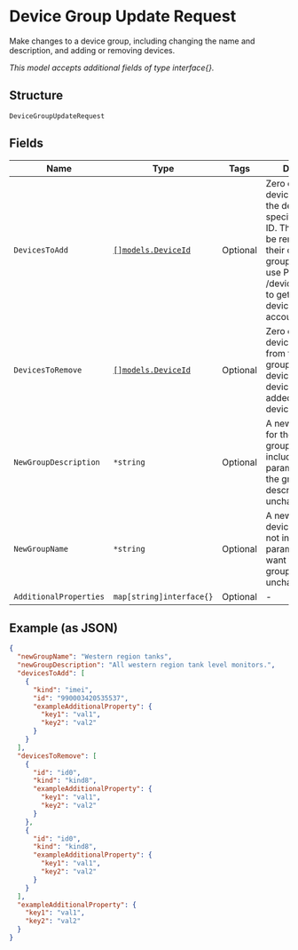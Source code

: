 
# Device Group Update Request

Make changes to a device group, including changing the name and description, and adding or removing devices.

*This model accepts additional fields of type interface{}.*

## Structure

`DeviceGroupUpdateRequest`

## Fields

| Name | Type | Tags | Description |
|  --- | --- | --- | --- |
| `DevicesToAdd` | [`[]models.DeviceId`](../../doc/models/device-id.md) | Optional | Zero or more devices to add to the device group, specified by device ID. The devices will be removed from their current device groups. You can use POST /devices/actions/list to get a list of all devices in the account. |
| `DevicesToRemove` | [`[]models.DeviceId`](../../doc/models/device-id.md) | Optional | Zero or more devices to remove from the device group, specified by device ID. The devices will be added to the default device group. |
| `NewGroupDescription` | `*string` | Optional | A new description for the device group. Do not include this parameter to leave the group description unchanged. |
| `NewGroupName` | `*string` | Optional | A new name for the device group. Do not include this parameter if you want to leave the group name unchanged. |
| `AdditionalProperties` | `map[string]interface{}` | Optional | - |

## Example (as JSON)

```json
{
  "newGroupName": "Western region tanks",
  "newGroupDescription": "All western region tank level monitors.",
  "devicesToAdd": [
    {
      "kind": "imei",
      "id": "990003420535537",
      "exampleAdditionalProperty": {
        "key1": "val1",
        "key2": "val2"
      }
    }
  ],
  "devicesToRemove": [
    {
      "id": "id0",
      "kind": "kind8",
      "exampleAdditionalProperty": {
        "key1": "val1",
        "key2": "val2"
      }
    },
    {
      "id": "id0",
      "kind": "kind8",
      "exampleAdditionalProperty": {
        "key1": "val1",
        "key2": "val2"
      }
    }
  ],
  "exampleAdditionalProperty": {
    "key1": "val1",
    "key2": "val2"
  }
}
```

